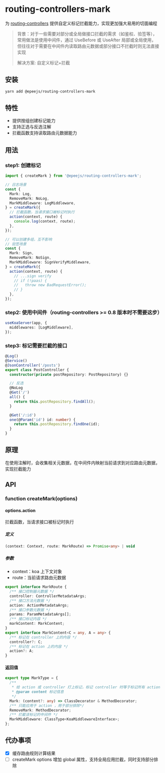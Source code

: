 # routing-controllers-mark

为 [routing-controllers](https://github.com/typestack/routing-controllers) 提供自定义标记拦截能力，实现更加强大易用的切面编程

> 背景：对于一些需要对部分或全局做接口拦截的需求（如鉴权、验签等），常用做法是使用中间件，通过 UseBefore 或 UseAfter 局部或全局使用，但往往对于需要在中间件内读取路由元数据或部分接口不拦截时则无法直接实现
>
> 解决方案: 自定义标记+拦截

## 安装

```sh
yarn add @epeejs/routing-controllers-mark
```

## 特性

- 提供按组创建标记能力
- 支持正选与反选注解
- 拦截函数支持读取路由元数据能力

## 用法

### step1: 创建标记

```ts
import { createMark } from '@epeejs/routing-controllers-mark';

// 日志场景
const {
  Mark: Log,
  RemoveMark: NoLog,
  MarkMiddleware: LogMiddleware,
} = createMark({
  // 拦截函数，当请求接口被标记时执行
  action(context, route) {
    console.log(context, route);
  },
});

// 可以创建多组，互不影响
// 验签场景
const {
  Mark: Sign,
  RemoveMark: NoSign,
  MarkMiddleware: SignVerifyMiddleware,
} = createMark({
  action(context, route) {
    // ...sign verify
    // if (!paas) {
    //   throw new BadRequestError();
    // }
  },
});
```

### step2: 使用中间件（routing-controllers >= 0.8 版本时不需要这步）

```ts
useKoaServer(app, {
  middlewares: [LogMiddleware],
});
```

### step3: 标记需要拦截的接口

```ts
@Log()
@Service()
@JsonController('/posts')
export class PostController {
  constructor(private postRepository: PostRepository) {}

  // 反选
  @NoLog
  @Get('/')
  all() {
    return this.postRepository.findAll();
  }

  @Get('/:id')
  one(@Param('id') id: number) {
    return this.postRepository.findOne(id);
  }
}
```

## 原理

在使用注解时，会收集相关元数据，在中间件内映射当前请求到对应路由元数据，实现拦截能力

## API

### function createMark(options)

#### options.action

拦截函数，当请求接口被标记时执行

##### 定义

```ts
(context: Context, route: MarkRoute) => Promise<any> | void
```

##### 参数

- context：koa 上下文对象
- route：当前请求路由元数据

```ts
export interface MarkRoute {
  /** 接口控制器元数据 */
  controller: ControllerMetadataArgs;
  /** 接口方法元数据 */
  action: ActionMetadataArgs;
  /** 接口参数元数据 */
  params: ParamMetadataArgs[];
  /** 接口标记内容 */
  markContent: MarkContent;
}
export interface MarkContent<C = any, A = any> {
  /** 标记在 controller 上的内容 */
  controller?: C;
  /** 标记在 action 上的内容 */
  action?: A;
}
```

#### 返回值

```ts
export type MarkType = {
  /**
   * 给 action 或 controller 打上标记，标记 controller 时等于标记所有 action
   * @param content 标记信息
   */
  Mark: (content?: any) => ClassDecorator & MethodDecorator;
  /** 只能应用于 action ，用于部分排除*/
  RemoveMark: MethodDecorator;
  /** 拦截该标记的中间件 */
  MarkMiddleware: ClassType<KoaMiddlewareInterface>;
};
```

## 代办事项

- [x] 缓存路由规则计算结果
- [ ] createMark options 增加 global 属性，支持全局应用拦截，同时支持部分排除

